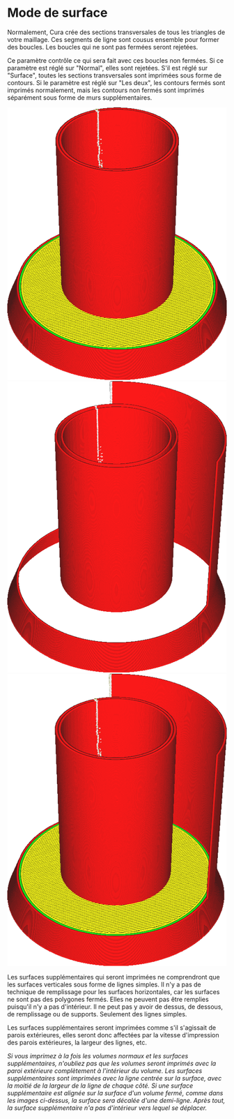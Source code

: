 Mode de surface
===

Normalement, Cura crée des sections transversales de tous les triangles de votre maillage. Ces segments de ligne sont cousus ensemble pour former des boucles. Les boucles qui ne sont pas fermées seront rejetées.

Ce paramètre contrôle ce qui sera fait avec ces boucles non fermées. Si ce paramètre est réglé sur "Normal", elles sont rejetées. S'il est réglé sur "Surface", toutes les sections transversales sont imprimées sous forme de contours. Si le paramètre est réglé sur "Les deux", les contours fermés sont imprimés normalement, mais les contours non fermés sont imprimés séparément sous forme de murs supplémentaires.

![Le mode Normal ne tient pas compte de la surface non fermée unique à droite](../../../articles/images/magic_mesh_surface_mode_normal.png)
![Le mode Surface n'imprime que les zones de surface sans les traiter comme des volumes fermés](../../../articles/images/magic_mesh_surface_mode_surface.png)
![Impression des volumes et de la surface non fermée supplémentaire à droite](../../../articles/images/magic_mesh_surface_mode_both.png)

Les surfaces supplémentaires qui seront imprimées ne comprendront que les surfaces verticales sous forme de lignes simples. Il n'y a pas de technique de remplissage pour les surfaces horizontales, car les surfaces ne sont pas des polygones fermés. Elles ne peuvent pas être remplies puisqu'il n'y a pas d'intérieur. Il ne peut pas y avoir de dessus, de dessous, de remplissage ou de supports. Seulement des lignes simples.

Les surfaces supplémentaires seront imprimées comme s'il s'agissait de parois extérieures, elles seront donc affectées par la vitesse d'impression des parois extérieures, la largeur des lignes, etc.

*Si vous imprimez à la fois les volumes normaux et les surfaces supplémentaires, n'oubliez pas que les volumes seront imprimés avec la paroi extérieure complètement à l'intérieur du volume. Les surfaces supplémentaires sont imprimées avec la ligne centrée sur la surface, avec la moitié de la largeur de la ligne de chaque côté. Si une surface supplémentaire est alignée sur la surface d'un volume fermé, comme dans les images ci-dessus, la surface sera décalée d'une demi-ligne. Après tout, la surface supplémentaire n'a pas d'intérieur vers lequel se déplacer.*

